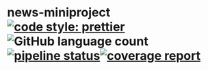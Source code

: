 # news-miniproject [![code style: prettier](https://img.shields.io/badge/code_style-prettier-ff69b4.svg)](https://github.com/prettier/prettier)![GitHub language count](https://img.shields.io/github/languages/count/andrtoln/miniprosjekt)[![pipeline status](https://gitlab.stud.idi.ntnu.no/andrtoln/miniprosjekt/badges/master/pipeline.svg)](https://gitlab.stud.idi.ntnu.no/andrtoln/miniprosjekt/commits/master)[![coverage report](https://gitlab.stud.idi.ntnu.no/andrtoln/miniprosjekt/badges/master/coverage.svg)](https://gitlab.stud.idi.ntnu.no/andrtoln/miniprosjekt/commits/master)
